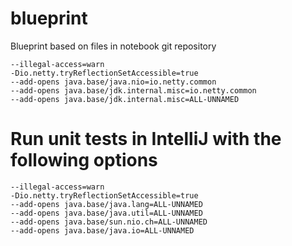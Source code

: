 # blueprint
Blueprint based on files in notebook git repository


```
--illegal-access=warn
-Dio.netty.tryReflectionSetAccessible=true
--add-opens java.base/java.nio=io.netty.common
--add-opens java.base/jdk.internal.misc=io.netty.common
--add-opens java.base/jdk.internal.misc=ALL-UNNAMED
```

# Run unit tests in IntelliJ with the following options
```
--illegal-access=warn
-Dio.netty.tryReflectionSetAccessible=true
--add-opens java.base/java.lang=ALL-UNNAMED
--add-opens java.base/java.util=ALL-UNNAMED
--add-opens java.base/sun.nio.ch=ALL-UNNAMED
--add-opens java.base/java.io=ALL-UNNAMED
```

